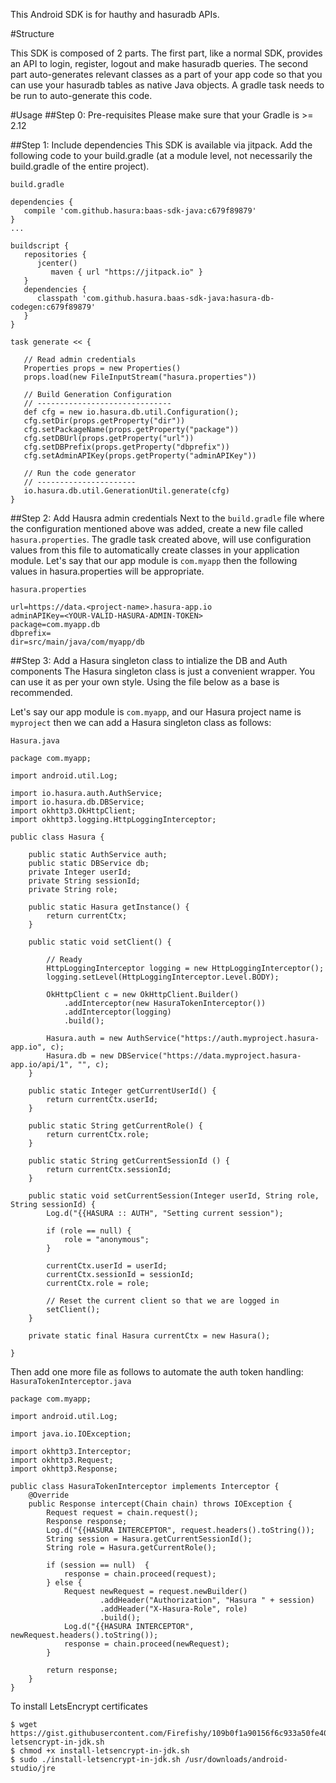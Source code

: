 This Android SDK is for hauthy and hasuradb APIs.

#Structure

This SDK is composed of 2 parts.
The first part, like a normal SDK, provides an API to login, register, logout and make hasuradb queries.
The second part auto-generates relevant classes as a part of your app code so that you can use your hasuradb
tables as native Java objects. A gradle task needs to be run to auto-generate this code.


#Usage
##Step 0: Pre-requisites
Please make sure that your Gradle is >= 2.12

##Step 1: Include dependencies
This SDK is available via jitpack.
Add the following code to your build.gradle (at a module level, not necessarily the build.gradle of the entire project).

``build.gradle``
```
dependencies {
   compile 'com.github.hasura:baas-sdk-java:c679f89879'
}
...

buildscript {
   repositories {
      jcenter()
         maven { url "https://jitpack.io" }
   }
   dependencies {
      classpath 'com.github.hasura.baas-sdk-java:hasura-db-codegen:c679f89879'
   }
}

task generate << {

   // Read admin credentials
   Properties props = new Properties()
   props.load(new FileInputStream("hasura.properties"))

   // Build Generation Configuration
   // ------------------------------
   def cfg = new io.hasura.db.util.Configuration();
   cfg.setDir(props.getProperty("dir"))
   cfg.setPackageName(props.getProperty("package"))
   cfg.setDBUrl(props.getProperty("url"))
   cfg.setDBPrefix(props.getProperty("dbprefix"))
   cfg.setAdminAPIKey(props.getProperty("adminAPIKey"))

   // Run the code generator
   // ----------------------
   io.hasura.db.util.GenerationUtil.generate(cfg)
}
```

##Step 2: Add Hausra admin credentials
Next to the ``build.gradle`` file where the configuration mentioned above was added,
create a new file called ``hasura.properties``.
The gradle task created above, will use configuration values from this file to
automatically create classes in your application module. Let's say that our
app module is ``com.myapp`` then the following values in hasura.properties will
be appropriate.

``hasura.properties``
```
url=https://data.<project-name>.hasura-app.io
adminAPIKey=<YOUR-VALID-HASURA-ADMIN-TOKEN>
package=com.myapp.db
dbprefix=
dir=src/main/java/com/myapp/db
```

##Step 3: Add a Hasura singleton class to intialize the DB and Auth components
The Hasura singleton class is just a convenient wrapper. You can use it as
per your own style. Using the file below as a base is recommended.

Let's say our app module is ``com.myapp``, and our Hasura project name is ``myproject`` then we can add a Hasura singleton
class as follows:

``Hasura.java``
```
package com.myapp;

import android.util.Log;

import io.hasura.auth.AuthService;
import io.hasura.db.DBService;
import okhttp3.OkHttpClient;
import okhttp3.logging.HttpLoggingInterceptor;

public class Hasura {

    public static AuthService auth;
    public static DBService db;
    private Integer userId;
    private String sessionId;
    private String role;

    public static Hasura getInstance() {
        return currentCtx;
    }

    public static void setClient() {

        // Ready
        HttpLoggingInterceptor logging = new HttpLoggingInterceptor();
        logging.setLevel(HttpLoggingInterceptor.Level.BODY);

        OkHttpClient c = new OkHttpClient.Builder()
            .addInterceptor(new HasuraTokenInterceptor())
            .addInterceptor(logging)
            .build();

        Hasura.auth = new AuthService("https://auth.myproject.hasura-app.io", c);
        Hasura.db = new DBService("https://data.myproject.hasura-app.io/api/1", "", c);
    }

    public static Integer getCurrentUserId() {
        return currentCtx.userId;
    }

    public static String getCurrentRole() {
        return currentCtx.role;
    }

    public static String getCurrentSessionId () {
        return currentCtx.sessionId;
    }

    public static void setCurrentSession(Integer userId, String role, String sessionId) {
        Log.d("{{HASURA :: AUTH", "Setting current session");

        if (role == null) {
            role = "anonymous";
        }

        currentCtx.userId = userId;
        currentCtx.sessionId = sessionId;
        currentCtx.role = role;

        // Reset the current client so that we are logged in
        setClient();
    }

    private static final Hasura currentCtx = new Hasura();

}

```

Then add one more file as follows to automate the auth token handling:
``HasuraTokenInterceptor.java``
```
package com.myapp;

import android.util.Log;

import java.io.IOException;

import okhttp3.Interceptor;
import okhttp3.Request;
import okhttp3.Response;

public class HasuraTokenInterceptor implements Interceptor {
    @Override
    public Response intercept(Chain chain) throws IOException {
        Request request = chain.request();
        Response response;
        Log.d("{{HASURA INTERCEPTOR", request.headers().toString());
        String session = Hasura.getCurrentSessionId();
        String role = Hasura.getCurrentRole();

        if (session == null)  {
            response = chain.proceed(request);
        } else {
            Request newRequest = request.newBuilder()
                    .addHeader("Authorization", "Hasura " + session)
                    .addHeader("X-Hasura-Role", role)
                    .build();
            Log.d("{{HASURA INTERCEPTOR", newRequest.headers().toString());
            response = chain.proceed(newRequest);
        }

        return response;
    }
}
```

To install LetsEncrypt certificates
```
$ wget https://gist.githubusercontent.com/Firefishy/109b0f1a90156f6c933a50fe40aa777e/raw/15926be913682876ae68bb4f71e489bc53feaae3/install-letsencrypt-in-jdk.sh
$ chmod +x install-letsencrypt-in-jdk.sh
$ sudo ./install-letsencrypt-in-jdk.sh /usr/downloads/android-studio/jre
```
